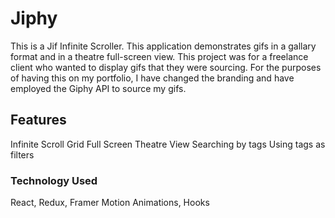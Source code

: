 # Jiphy
This is a Jif Infinite Scroller. This application demonstrates gifs in a gallary format and in a theatre full-screen view. This project was for a freelance client who wanted to display gifs that they were sourcing. For the purposes of having this on my portfolio, I have changed the branding and have employed the Giphy API to source my gifs.

## Features
Infinite Scroll Grid
Full Screen Theatre View
Searching by tags
Using tags as filters


### Technology Used
React, Redux, Framer Motion Animations, Hooks